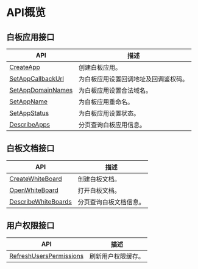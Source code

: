 # API概览

## 白板应用接口

|API|描述|
|---|--|
|[CreateApp](/cn.zh-CN/互动白板解决方案（邀测中）/服务端API/2020-12-14版本/白板应用接口/CreateApp.md)|创建白板应用。|
|[SetAppCallbackUrl](/cn.zh-CN/互动白板解决方案（邀测中）/服务端API/2020-12-14版本/白板应用接口/SetAppCallbackUrl.md)|为白板应用设置回调地址及回调鉴权码。|
|[SetAppDomainNames](/cn.zh-CN/互动白板解决方案（邀测中）/服务端API/2020-12-14版本/白板应用接口/SetAppDomainNames.md)|为白板应用设置合法域名。|
|[SetAppName](/cn.zh-CN/互动白板解决方案（邀测中）/服务端API/2020-12-14版本/白板应用接口/SetAppName.md)|为白板应用重命名。|
|[SetAppStatus](/cn.zh-CN/互动白板解决方案（邀测中）/服务端API/2020-12-14版本/白板应用接口/SetAppStatus.md)|为白板应用设置状态。|
|[DescribeApps](/cn.zh-CN/互动白板解决方案（邀测中）/服务端API/2020-12-14版本/白板应用接口/DescribeApps.md)|分页查询白板应用信息。|

## 白板文档接口

|API|描述|
|---|--|
|[CreateWhiteBoard](/cn.zh-CN/互动白板解决方案（邀测中）/服务端API/2020-12-14版本/白板文档接口/CreateWhiteBoard.md)|创建白板文档。|
|[OpenWhiteBoard](/cn.zh-CN/互动白板解决方案（邀测中）/服务端API/2020-12-14版本/白板文档接口/OpenWhiteBoard.md)|打开白板文档。|
|[DescribeWhiteBoards](/cn.zh-CN/互动白板解决方案（邀测中）/服务端API/2020-12-14版本/白板文档接口/DescribeWhiteBoards.md)|分页查询白板文档信息。|

## 用户权限接口

|API|描述|
|---|--|
|[RefreshUsersPermissions](/cn.zh-CN/互动白板解决方案（邀测中）/服务端API/2020-12-14版本/用户权限接口/RefreshUsersPermissions.md)|刷新用户权限缓存。|


